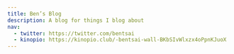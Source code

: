 ```yaml
---
title: Ben’s Blog
description: A blog for things I blog about
nav:
  - twitter: https://twitter.com/bentsai
  - kinopio: https://kinopio.club/-bentsai-wall-BKbSIvWlxzx4oPpnKJuoX
---
```

